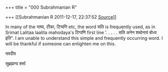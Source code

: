 +++
title = "000 Subrahmanian R"

+++
[[Subrahmanian R	2011-12-17, 22:37:52 [Source](https://groups.google.com/g/samskrita/c/jHzfbiNJ8wI)]]



In many of the भाष्य, टीका, टिप्पणि etc, the word सति is frequently used, as in Srimat Lalitaa laalita mahodaya's टिप्पणि first line ’. . . . . सति अनेन शब्देनायं बोध्य इति". I am unable to understand this simple and frequently occurring word. I will be thankful if someone can enlighten me on this.

भवदीय

सुब्रह्मण्य शर्मा

